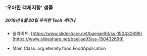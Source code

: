 ### '우아한 객체지향' 샘플

##### 2019년 6월 20일 우아한 Tech 세미나

- 슬라이드: [https://www.slideshare.net/baejjae93/ss-150432699](https://www.slideshare.net/baejjae93/ss-150432699)

- Main Class: org.eternity.food.FoodApplication
